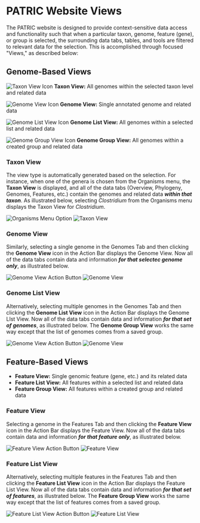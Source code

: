 # PATRIC Website Views

The PATRIC website is designed to provide context-sensitive data access and functionality such that when a particular taxon, genome, feature (gene), or group is selected, the surrounding data tabs, tables, and tools are filtered to relevant data for the selection.  This is accomplished through focused "Views," as described below:

## Genome-Based Views

![Taxon View Icon](./images/taxon_view_icon.png) **Taxon View:** All genomes within the selected taxon level and related data

![Genome View Icon](./images/genome_view_icon.png) **Genome View:** Single annotated genome and related data

![Genome List View Icon](./images/genome_list_view_icon.png) **Genome List View:** All genomes within a selected list and related data

![Genome Group View Icon](./images/genome_group_view_icon.png) **Genome Group View:** All genomes within a created group and related data

### Taxon View
The view type is automatically generated based on the selection. For instance, when one of the genera is chosen from the Organisms menu, the **Taxon View**  is displayed, and all of the data tabs (Overview, Phylogeny, Genomes, Features, etc.) contain the genomes and related data _**within that taxon**_.  As illustrated below, selecting _Clostridium_ from the Organisms menu displays the Taxon View for _Clostridium_. 

![Organisms Menu Option](./images/organisms_menu_taxon.png) 
![Taxon View](./images/taxon_view.png)

### Genome View
Similarly, selecting a single genome in the Genomes Tab and then clicking the **Genome View** icon in the Action Bar displays the Genome View. Now all of the data tabs contain data and information _**for that selectec genome only**_, as illustrated below.

![Genome View Action Button](./images/genome_action_button.png) 
![Genome View](./images/genome_view.png)

### Genome List View
Alternatively, selecting multiple genomes in the Genomes Tab and then clicking the **Genome List View** icon in the Action Bar displays the Genome LIst View. Now all of the data tabs contain data and information _**for that set of genomes**_, as illustrated below. The **Genome Group View** works the same way except that the list of genomes comes from a saved group.

![Genome View Action Button](./images/genome_list_action_button.png) 
![Genome View](./images/genome_list_view.png)

## Feature-Based Views
* **Feature View:** Single genomic feature (gene, etc.) and its related data
* **Feature List View:** All features within a selected list and related data
* **Feature Group View:** All features within a created group and related data

### Feature View
Selecting a genome in the Features Tab and then clicking the **Feature View** icon in the Action Bar displays the Feature View. Now all of the data tabs contain data and information _**for that feature only**_, as illustrated below.

![Feature View Action Button](./images/feature_action_button.png) 
![Feature View](./images/feature_view.png)

### Feature List View
Alternatively, selecting multiple features in the Features Tab and then clicking the **Feature List View** icon in the Action Bar displays the Feature List View. Now all of the data tabs contain data and information _**for that set of features**_, as illustrated below. The **Feature Group View** works the same way except that the list of features comes from a saved group.

![Feature List View Action Button](./images/feature_list_action_button.png) 
![Feature List View](./images/feature_list_view.png)





